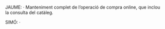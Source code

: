 JAUME:
· Manteniment complet de l’operació de compra online, que inclou la
consulta del catàleg.

SIMÓ:
· 